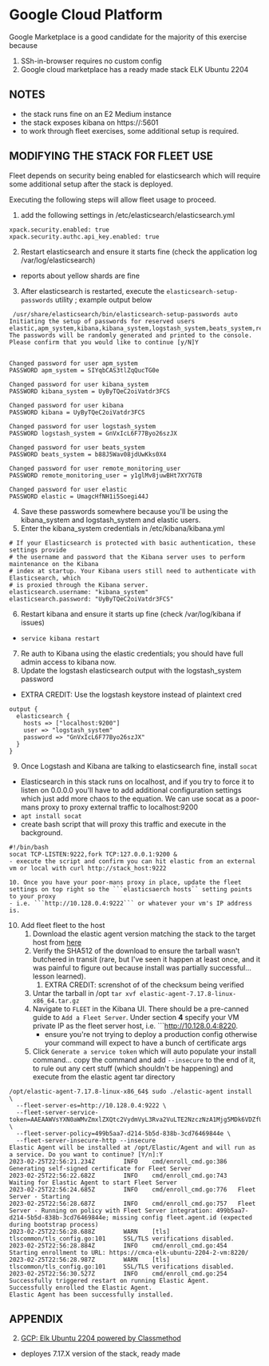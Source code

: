 # Google Cloud Platform
Google Marketplace is a good candidate for the majority of this exercise because

1. SSh-in-browser requires no custom config
1. Google cloud marketplace has a ready made stack ELK Ubuntu 2204

## NOTES

- the stack runs fine on an E2 Medium instance 
- the stack exposes kibana on https://<target>:5601
- to work through fleet exercises, some additional setup is required. 

## MODIFYING THE STACK FOR FLEET USE
Fleet depends on security being enabled for elasticsearch which will require some additional setup after the stack is deployed.

Executing the following steps will allow fleet usage to proceed.

1. add the following settings in /etc/elasticsearch/elasticsearch.yml

```
xpack.security.enabled: true
xpack.security.authc.api_key.enabled: true
```

2. Restart elasticsearch and ensure it starts fine (check the application log /var/log/elasticsearch)
- reports about yellow shards are fine

3. After elasticsearch is restarted, execute the ```elasticsearch-setup-passwords``` utility ; example output below

```
 /usr/share/elasticsearch/bin/elasticsearch-setup-passwords auto 
Initiating the setup of passwords for reserved users elastic,apm_system,kibana,kibana_system,logstash_system,beats_system,remote_monitoring_user.
The passwords will be randomly generated and printed to the console.
Please confirm that you would like to continue [y/N]Y


Changed password for user apm_system
PASSWORD apm_system = SIYqbCAS3tlZqQucTG0e

Changed password for user kibana_system
PASSWORD kibana_system = UyByTQeC2oiVatdr3FCS

Changed password for user kibana
PASSWORD kibana = UyByTQeC2oiVatdr3FCS

Changed password for user logstash_system
PASSWORD logstash_system = GnVxIcL6F77Byo26szJX

Changed password for user beats_system
PASSWORD beats_system = b88J5Wav08jdUwKks0X4

Changed password for user remote_monitoring_user
PASSWORD remote_monitoring_user = y1glMv8juwBHt7XY7GTB

Changed password for user elastic
PASSWORD elastic = UmagcHfNH1i5Soegi44J
```

4. Save these passwords somewhere because you'll be using the kibana_system and logstash_system and elastic users. 
5. Enter the kibana_system credentials in /etc/kibana/kibana.yml

```
# If your Elasticsearch is protected with basic authentication, these settings provide
# the username and password that the Kibana server uses to perform maintenance on the Kibana
# index at startup. Your Kibana users still need to authenticate with Elasticsearch, which
# is proxied through the Kibana server.
elasticsearch.username: "kibana_system"
elasticsearch.password: "UyByTQeC2oiVatdr3FCS"
```

6. Restart kibana and ensure it starts up fine (check /var/log/kibana if issues)
- ```service kibana restart```

7. Re auth to Kibana using the elastic credentials; you should have full admin access to kibana now.
8. Update the logstash elasticsearch output with the logstash_system password
- EXTRA CREDIT: Use the logstash keystore instead of plaintext cred 
```
output {
  elasticsearch {
    hosts => ["localhost:9200"]
    user => "logstash_system"
    password => "GnVxIcL6F77Byo26szJX"
  }
}
```

9. Once Logstash and Kibana are talking to elasticsearch fine, install ```socat```
- Elasticsearch in this stack runs on localhost, and if you try to force it to listen on 0.0.0.0 you'll have to add additional
configuration settings which just add more chaos to the equation. We can use socat as a poor-mans proxy to proxy external traffic to localhost:9200
- ```apt install socat```
- create bash script that will proxy this traffic and execute in the background.
```
#!/bin/bash
socat TCP-LISTEN:9222,fork TCP:127.0.0.1:9200 &
- execute the script and confirm you can hit elastic from an external vm or local with curl http://stack_host:9222

10. Once you have your poor-mans proxy in place, update the fleet settings on top right so the ```elasticsaerch hosts`` setting points to your proxy
- i.e. ```http://10.128.0.4:9222``` or whatever your vm's IP address is.
```

10. Add fleet fleet to the host
    1. Download the elastic agent version matching the stack to the target host from [here](https://www.elastic.co/downloads/past-releases/elastic-agent-7-17-8)
    2. Verify the SHA512 of the download to ensure the tarball wasn't butchered in transit (rare, but I've seen it happen at least once, and it was painful to figure out because install was partially successful... lesson learned). 
        1. EXTRA CREDIT: screnshot of of the checksum being verified
    3. Untar the tarball in /opt ```tar xvf elastic-agent-7.17.8-linux-x86_64.tar.gz```
    4. Navigate to ```FLEET``` in the Kibana UI. There should be a pre-canned guide to ```Add a Fleet Server```. Under section **4** specify your VM private IP as the fleet server host, i.e. ```http://10.128.0.4:8220. 
        - ensure you're not trying to deploy a production config otherwise your command will expect to have a bunch of certificate args
    5. Click ``Generate a service token`` which will auto populate your install command... copy the command and add ```--insecure``` to the end of it, to rule out any cert stuff (which shouldn't be happening) and execute from the elastic agent tar directory

```
/opt/elastic-agent-7.17.8-linux-x86_64$ sudo ./elastic-agent install   \
  --fleet-server-es=http://10.128.0.4:9222 \
  --fleet-server-service-token=AAEAAWVsYXN0aWMvZmxlZXQtc2VydmVyL3Rva2VuLTE2NzczNzA1Mjg5MDk6VDZfUDhndGJSZy1IMnJNbWxTVHRZdw \
  --fleet-server-policy=499b5aa7-d214-5b5d-838b-3cd76469844e \
  --fleet-server-insecure-http --insecure
Elastic Agent will be installed at /opt/Elastic/Agent and will run as a service. Do you want to continue? [Y/n]:Y
2023-02-25T22:56:21.234Z        INFO    cmd/enroll_cmd.go:386   Generating self-signed certificate for Fleet Server
2023-02-25T22:56:22.682Z        INFO    cmd/enroll_cmd.go:743   Waiting for Elastic Agent to start Fleet Server
2023-02-25T22:56:24.685Z        INFO    cmd/enroll_cmd.go:776   Fleet Server - Starting
2023-02-25T22:56:28.687Z        INFO    cmd/enroll_cmd.go:757   Fleet Server - Running on policy with Fleet Server integration: 499b5aa7-d214-5b5d-838b-3cd76469844e; missing config fleet.agent.id (expected during bootstrap process)
2023-02-25T22:56:28.688Z        WARN    [tls]   tlscommon/tls_config.go:101     SSL/TLS verifications disabled.
2023-02-25T22:56:28.884Z        INFO    cmd/enroll_cmd.go:454   Starting enrollment to URL: https://cmca-elk-ubuntu-2204-2-vm:8220/
2023-02-25T22:56:28.987Z        WARN    [tls]   tlscommon/tls_config.go:101     SSL/TLS verifications disabled.
2023-02-25T22:56:30.527Z        INFO    cmd/enroll_cmd.go:254   Successfully triggered restart on running Elastic Agent.
Successfully enrolled the Elastic Agent.
Elastic Agent has been successfully installed.

```
    


## APPENDIX
2. [GCP: Elk Ubuntu 2204 powered by Classmethod](https://console.cloud.google.com/marketplace/product/classmethod-can-public/cmca-elk-ubuntu-2204)
- deployes 7.17.X version of the stack, ready made
